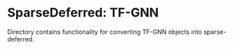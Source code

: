 # SparseDeferred: TF-GNN

Directory contains functionality for converting TF-GNN objects into
sparse-deferred.